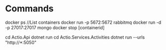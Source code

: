 # Commands
docker ps //List containers
docker run -p 5672:5672 rabbitmq
docker run -d -p 27017:27017 mongo
docker stop [containerid]

cd Actio.Api
dotnet run
cd Actio.Services.Activities
dotnet run --urls "http://*:5050"